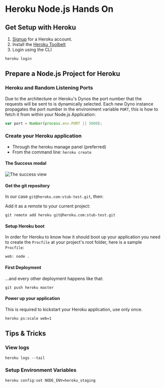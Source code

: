 # Heroku Node.js Hands On


## Get Setup with Heroku

1. [Signup](https://signup.heroku.com/signup/dc) for a Heroku account.
1. Install the [Heroku Toolbelt](https://toolbelt.heroku.com/)
1. Login using the CLI

```shell
heroku login
```

## Prepare a Node.js Project for Heroku

### Heroku and Random Listening Ports

Due to the architecture or Heroku's Dynos the port number that the requests will be sent to is dynamically selected. Each new Dyno instance propagates the port number in the environment variable `PORT`, this is how to fetch it from within your Node.js Application:

```js
var port = Number(process.env.PORT || 5000);
```

### Create your Heroku application

* Through the heroku manage panel (preferred)
* From the command line: `heroku create`

#### The Success modal

![The success view](http://than.pol.as/Vtph/Screen%20Shot%202014-06-04%20at%202.47.26%20PM.png)

#### Get the git repository

In our case `git@heroku.com:stub-test.git`, then:

Add it as a remote to your current project:

```shell
git remote add heroku git@heroku.com:stub-test.git
```

#### Setup Heroku boot

In order for Heroku to know how it should boot up your application you need to create the `Procfile` at your project's root folder, here is a sample `Procfile`:

```
web: node .
```

#### First Deployment

...and every other deployment happens like that:

```shell
git push heroku master
```

#### Power up your application

This is required to kickstart your Heroku application, use only once.

```shell
heroku ps:scale web=1
```

## Tips & Tricks

### View logs

```shell
heroku logs --tail
```

### Setup Environment Variables

```shell
heroku config:set NODE_ENV=heroku_staging
```



